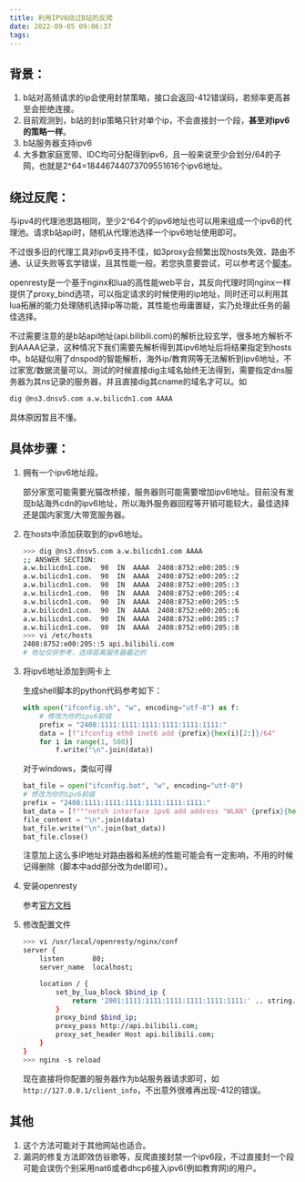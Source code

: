 ```yaml
---
title: 利用IPV6绕过B站的反爬
date: 2022-09-05 09:06:37
tags:
---
```

## 背景：
1. b站对高频请求的ip会使用封禁策略，接口会返回-412错误码，若频率更高甚至会拒绝连接。
2. 目前观测到，b站的封ip策略只针对单个ip，不会直接封一个段，**甚至对ipv6的策略一样**。
3. b站服务器支持ipv6
4. 大多数家庭宽带、IDC均可分配得到ipv6，且一般来说至少会划分/64的子网，也就是2^64=18446744073709551616个ipv6地址。
   
## 绕过反爬：
与ipv4的代理池思路相同，至少2^64个的ipv6地址也可以用来组成一个ipv6的代理池。请求b站api时，随机从代理池选择一个ipv6地址使用即可。

不过很多旧的代理工具对ipv6支持不佳，如3proxy会频繁出现hosts失效、路由不通、认证失败等玄学错误，且其性能一般。若您执意要尝试，可以参考这个[脚本](https://github.com/rafaelb128/ipv6-proxy-creator)。

openresty是一个基于nginx和lua的高性能web平台，其反向代理时同nginx一样提供了proxy_bind选项，可以指定请求的时候使用的ip地址，同时还可以利用其lua拓展的能力处理随机选择ip等功能，其性能也毋庸置疑，实乃处理此任务的最佳选择。

不过需要注意的是b站api地址(api.bilibili.com)的解析比较玄学，很多地方解析不到AAAA记录，这种情况下我们需要先解析得到其ipv6地址后将结果指定到hosts中。b站疑似用了dnspod的智能解析，海外ip/教育网等无法解析到ipv6地址，不过家宽/数据流量可以。测试的时候直接dig主域名始终无法得到，需要指定dns服务器为其ns记录的服务器，并且直接dig其cname的域名才可以。如
```bash
dig @ns3.dnsv5.com a.w.bilicdn1.com AAAA
```
具体原因暂且不懂。

## 具体步骤：

1. 拥有一个ipv6地址段。

    部分家宽可能需要光猫改桥接，服务器则可能需要增加ipv6地址。目前没有发现b站海外cdn的ipv6地址，所以海外服务器回程等开销可能较大，最佳选择还是国内家宽/大带宽服务器。

2. 在hosts中添加获取到的ipv6地址。

    ```bash
    >>> dig @ns3.dnsv5.com a.w.bilicdn1.com AAAA
    ;; ANSWER SECTION:
    a.w.bilicdn1.com.  90  IN  AAAA  2408:8752:e00:205::9
    a.w.bilicdn1.com.  90  IN  AAAA  2408:8752:e00:205::2
    a.w.bilicdn1.com.  90  IN  AAAA  2408:8752:e00:205::3
    a.w.bilicdn1.com.  90  IN  AAAA  2408:8752:e00:205::4
    a.w.bilicdn1.com.  90  IN  AAAA  2408:8752:e00:205::5
    a.w.bilicdn1.com.  90  IN  AAAA  2408:8752:e00:205::6
    a.w.bilicdn1.com.  90  IN  AAAA  2408:8752:e00:205::7
    a.w.bilicdn1.com.  90  IN  AAAA  2408:8752:e00:205::8
    >>> vi /etc/hosts
    2408:8752:e00:205::5 api.bilibili.com 
    # 地址仅供参考，选择距离服务器最近的
    ```

3. 将ipv6地址添加到网卡上

    生成shell脚本的python代码参考如下：

    ```python
    with open("ifconfig.sh", "w", encoding="utf-8") as f:
        # 修改为你的ipv6前缀
        prefix = "2408:1111:1111:1111:1111:1111:1111:" 
        data = [f"ifconfig eth0 inet6 add {prefix}{hex(i)[2:]}/64" 
        for i in range(1, 500)]
            f.write("\n".join(data))
    ```

    对于windows，类似可得
    ```python
    bat_file = open("ifconfig.bat", "w", encoding="utf-8")
    # 修改为你的ipv6前缀
    prefix = "2408:1111:1111:1111:1111:1111:1111:"
    bat_data = [f"""netsh interface ipv6 add address "WLAN" {prefix}{hex(i)[2:]}/64""" for i in range(1, 500)]
    file_content = "\n".join(data)
    bat_file.write("\n".join(bat_data))
    bat_file.close()
    ```

    注意加上这么多IP地址对路由器和系统的性能可能会有一定影响，不用的时候记得删除（脚本中add部分改为del即可）。

4. 安装openresty

    参考[官方文档](https://openresty.org/cn/linux-packages.html)

5. 修改配置文件

    ```bash
    >>> vi /usr/local/openresty/nginx/conf
    server {
        listen       80;
        server_name  localhost;

        location / {
            set_by_lua_block $bind_ip {
                return '2001:1111:1111:1111:1111:1111:1111:' .. string.format('%x', math.random(1, 500))
            }
            proxy_bind $bind_ip;
            proxy_pass http://api.bilibili.com;
            proxy_set_header Host api.bilibili.com;
        }
    }
    >>> nginx -s reload
    ```

    现在直接将你配置的服务器作为b站服务器请求即可，如`http://127.0.0.1/client_info`，不出意外很难再出现-412的错误。

## 其他
1. 这个方法可能对于其他网站也适合。
2. 漏洞的修复方法即效仿谷歌等，反爬直接封禁一个ipv6段，不过直接封一个段可能会误伤个别采用nat6或者dhcp6接入ipv6(例如教育网)的用户。
